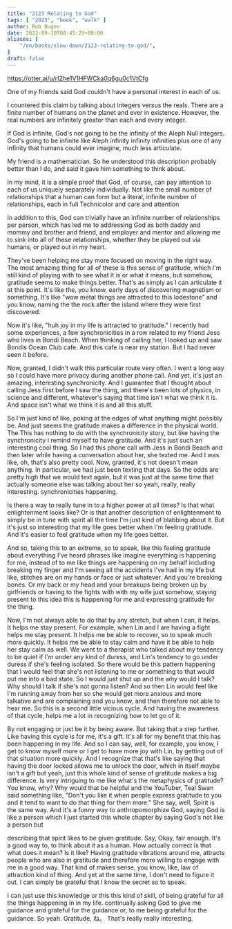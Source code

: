 ```yaml
---
title: "2123 Relating to God"
tags: [ "2023", "book", "walk" ]
author: Rob Nugen
date: 2022-09-10T08:45:29+09:00
aliases: [
    "/en/books/slow-down/2123-relating-to-god/",
]
draft: false
---
```


https://otter.ai/u/rI2he1V1HFWCka0q6gu0c1VtCfg

One of my friends said God couldn't have a personal interest in each
of us.

I countered this claim by talking about integers versus the
reals. There are a finite number of humans on the planet and ever in
existence. However, the real numbers are infinitely greater than each
and every integer.

If God is infinite, God's not going to be the infinity of the Aleph Null
integers. God's going to be infinite like Aleph infinity infinity
infinities plus one of any infinity that humans could ever imagine,
much less articulate.

My friend is a mathematician. So he understood this description
probably better than I do, and said it gave him something to think
about.

In my mind, it is a simple proof that God, of course, can pay attention
to each of us uniquely separately individually. Not like the small
number of relationships that a human can form but a literal, infinite
number of relationships, each in full Technicolor and care and
attention

In addition to this, God
can trivially have an infinite number of relationships per person,
which has led me to addressing God as both daddy and mommy and brother
and friend, and employer and mentor and allowing me to sink into all
of these relationships, whether they be played out via humans, or
played out in my heart.

They've been helping me stay more focused on
moving in the right way. The most amazing thing for all of these is
this sense of gratitude, which I'm still kind of playing with to see
what it is or what it means, but somehow, gratitude seems to make
things better. That's as simply as I can articulate it at this
point. It's like the, you know, early days of discovering magnetism or
something. It's like "wow metal things are attracted to this lodestone"
and you know, naming the the rock after the island where they were
first discovered.

Now it's like, "huh joy in my life is attracted to gratitude."
I recently had some experiences, a few synchronicities in a
row related to my friend Jess who lives in Bondi Beach.
When thinking of calling her, I looked up
and saw Bondis Ocean Club cafe. And this cafe is near my
station. But I had never seen it before.

Now, granted, I didn't walk
this particular route very often. I went a long way so I could have
more privacy during another phone call. And yet, it's just an amazing,
interesting synchronicity. And I guarantee that I thought about
calling Jess first before I saw the thing, and there's been
lots of physics, in science and different, whatever's saying that time
isn't what we think it is. And space isn't what we think it is and all
this stuff.

So I'm just kind of like, poking at the edges of what
anything might possibly be. And just seems the gratitude makes a
difference in the physical world. The This has nothing to do with the
synchronicity story, but like having the synchronicity I remind myself
to have gratitude. And it's just such an interesting cool thing. So I
had this phone call with Jess in Bondi
Beach and then later while having a
conversation about her, she texted me. And I was like, oh, that's also
pretty cool. Now, granted, it's not doesn't mean anything. In
particular, we had just been texting that days. So the odds are pretty
high that we would text again, but it was just at the same time that
actually someone else was talking about her so yeah, really, really
interesting. synchronicities happening.

Is there a way to really tune
in to a higher power at all times? Is that what enlightenment looks
like? Or is that another description of enlightenment to simply be in
tune with spirit all the time I'm just kind of blabbing about it. But
it's just so interesting that my life goes better when I'm feeling
gratitude. And it's easier to feel gratitude when my life goes
better.

And so, taking this to an extreme, so to speak, like this
feeling gratitude about everything I've heard phrases like imagine
everything is happening for me, instead of to me like things are
happening on my behalf including breaking my finger and I'm seeing all
the accidents I've had in my life but like, stitches are on my hands
or face or just whatever. And you're breaking bones. Or my back or my
head and your breakups being broken up by girlfriends or having to the
fights with with my wife just somehow, staying present to this idea
this is happening for me and expressing gratitude for the thing.

Now,
I'm not always able to do that by any stretch, but when I can, it
helps. It helps me stay present. For example, when Lin and I are
having a fight helps me stay present. It helps me be able to recover,
so to speak much more quickly. It helps me be able to stay calm and
have it be able to help her stay calm as well. We went to a therapist
who talked about my tendency to be quiet if I'm under any kind of
duress, and Lin's tendency to go under duress if she's feeling
isolated. So there would be this pattern happening that I would feel
that she's not listening to me or something to that would put me into
a bad state. So I would just shut up and the why would I talk? Why
should I talk if she's not gonna listen? And so then Lin would feel
like I'm running away from her so she would get more anxious and more
talkative and are complaining and you know, and then therefore not
able to hear me. So this is a second little vicious cycle. And having
the awareness of that cycle, helps me a lot in recognizing how to let
go of it.

By not engaging or just be it by being aware. But taking that a step
further. Like having this cycle is for me, it's a gift. It's all for
my benefit that this has been happening in my life. And so I can say,
well, for example, you know, I get to know myself more or I get to
have more joy with Lin, by getting out of that situation more
quickly. And I recognize that that's like saying that having the door
locked allows me to unlock the door, which in itself maybe isn't a
gift but yeah, just this whole kind of sense of gratitude makes a big
difference. Is very intriguing to me like what's the metaphysics of
gratitude? You know, why? Why would that be helpful and the YouTuber,
Teal Swan said something like, "Don't you like it when people express
gratitude to you and it tend to want to do that thing for
them more." She say, well, Spirit is the same way. And it's a funny way
to anthropomorphize God, saying God
is like a person which I just started this whole chapter by saying
God's not like a person but

describing that spirit likes to be given gratitude.
Say, Okay, fair enough. It's a good way
to, to think about it as a human. How actually correct is that what
does it mean? Is it like? Having gratitude vibrations around me,
attracts people who are also in gratitude and therefore more willing
to engage with me in a good way. That kind of makes sense, you know,
like, law of attraction kind of thing. And yet at the same time, I
don't need to figure it out. I can simply be grateful that I know the
secret so to speak.

I
can just use this knowledge or this this kind of skill, of being
grateful for all the things happening in in my life. continually
asking God to give me guidance and grateful for the guidance or, to me
being grateful for the guidance.  So yeah. Gratitude,
ね。 That's really really interesting.
